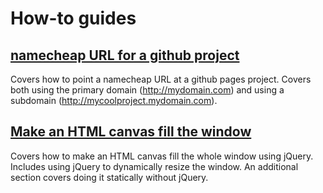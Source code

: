 # How-to guides
## [namecheap URL for a github project](/namecheap-url.md)
Covers how to point a namecheap URL at a github pages project. Covers both using the primary domain (http://mydomain.com) and using a subdomain (http://mycoolproject.mydomain.com).
## [Make an HTML canvas fill the window](canvas_size.md)
Covers how to make an HTML canvas fill the whole window using jQuery. Includes using jQuery to dynamically resize the window. An additional section covers doing it statically without jQuery.

